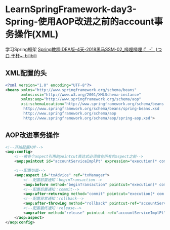 # LearnSpringFramework-day3-Spring-使用AOP改进之前的account事务操作(XML)
  学习Spring框架
  [Spring教程IDEA版-4天-2018黑马SSM-02_哔哩哔哩 (゜-゜)つロ 干杯~-bilibili](https://www.bilibili.com/video/BV1Sb411s7vP?from=search&seid=6126662563921252654)

## XML配置的头

```XML
<?xml version="1.0" encoding="UTF-8"?>
<beans xmlns="http://www.springframework.org/schema/beans"
       xmlns:xsi="http://www.w3.org/2001/XMLSchema-instance"
       xmlns:aop="http://www.springframework.org/schema/aop"
       xsi:schemaLocation="http://www.springframework.org/schema/beans
        http://www.springframework.org/schema/beans/spring-beans.xsd
        http://www.springframework.org/schema/aop
        http://www.springframework.org/schema/aop/spring-aop.xsd">
```



## AOP改进事务操作

```xml
<!--开始配置AOP-->
<aop:config>
    <!--被各个aspect引用的pointcut表达式必须放在所有的aspect之前-->
    <aop:pointcut id="accountServiceImplPt" expression="execution(* com.study.service.impl.*.*(..))"/>

    <!--配置切面-->
    <aop:aspect id="txAdvice" ref="txManager">
        <!--配置前置通知：beginTransaction-->
        <aop:before method="beginTransaction" pointcut="execution(* com.study.service.impl.*.*(..))"></aop:before>
        <!--配置后置通知：commit-->
        <aop:after-returning method="commit" pointcut="execution(* com.study.service.impl.*.*(..))"></aop:after-returning>
        <!--配置异常通知：rollback-->
        <aop:after-throwing method="rollback" pointcut-ref="accountServiceImplPt"></aop:after-throwing>
        <!--配置最终通知：release-->
        <aop:after method="release" pointcut-ref="accountServiceImplPt"></aop:after>
    </aop:aspect>
</aop:config>
```


